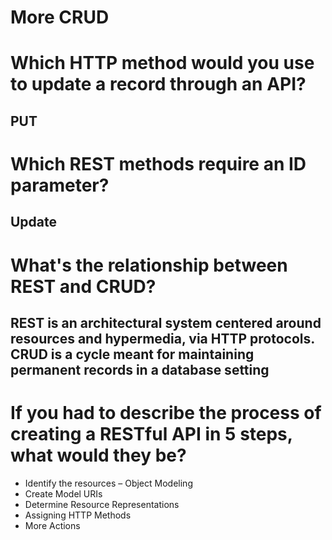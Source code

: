 # More CRUD

# Which HTTP method would you use to update a record through an API?
## PUT

# Which REST methods require an ID parameter?
## Update

# What's the relationship between REST and CRUD?
## REST is an architectural system centered around resources and hypermedia, via HTTP protocols. CRUD is a cycle meant for maintaining permanent records in a database setting


# If you had to describe the process of creating a RESTful API in 5 steps, what would they be?
- Identify the resources – Object Modeling
- Create Model URIs
- Determine Resource Representations
- Assigning HTTP Methods
- More Actions

